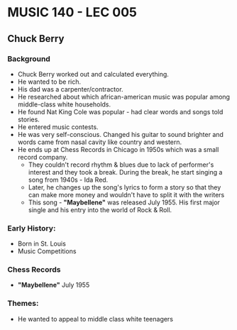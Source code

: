 # MUSIC 140 - LEC 005
## Chuck Berry

### Background
- Chuck Berry worked out and calculated everything.
- He wanted to be rich.
- His dad was a carpenter/contractor.
- He researched about which african-american music was popular among middle-class white households.
- He found Nat King Cole was popular - had clear words and songs told stories.
- He entered music contests.
- He was very self-conscious. Changed his guitar to sound brighter and words came from nasal cavity like country and western.
- He ends up at Chess Records in Chicago in 1950s which was a small record company.
  - They couldn't record rhythm & blues due to lack of performer's interest and they took a break. During the break, he start singing a song from 1940s - Ida Red.
  - Later, he changes up the song's lyrics to form a story so that they can make more money and wouldn't have to split it with the writers
  - This song - **"Maybellene"** was released July 1955. His first major single and his entry into the world of Rock & Roll.

### Early History:
- Born in St. Louis
- Music Competitions 

### Chess Records
- **"Maybellene"** July 1955

### Themes:
- He wanted to appeal to middle class white teenagers 
<!--stackedit_data:
eyJoaXN0b3J5IjpbLTE1NzY3NDkyODksLTEzMDU0Mzk5NjldfQ
==
-->